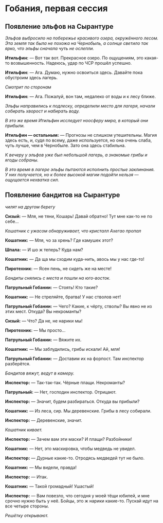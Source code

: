 # Гобания, первая сессия

## Появление эльфов на Сырантуре

_Эльфов выбросило на побережье красивого озера, окружённого лесом. Эта земля так была не похожа на Чернобыль, а солнце светило так ярко, что эльфы сначала чуть не ослепли._

**Итильфин:** — Вот так вот. Прекрасное озеро. По ощущениям, это какая-то возвышенность. Надеюсь, удар по ЧСР прошёл успешно.

**Итильфин:** — Ага. Думаю, нужно освоиться здесь. Давайте пока обустроим здесь лагерь.

_Смотрит по сторонам_

**Итильфин:** — Ага. Пожалуй, вон там, недалеко от воды и к лесу ближе.

_Эльфы направились к подлеску, определили место для лагеря, начали собирать хворост и набирать воду._

_В это же время Итильфин исследует ноосферу мира, в который они прибыли._

**Итильфин — остальным:** — Прогнозы не слишком утешительны. Магия здесь есть, и, судя по всему, даже используется, но она очень слаба, чуть лучше, чем в Чернобыле. Зато она здесь стабильна.

_К вечеру у эльфов уже был небольшой лагерь, а знакомые грибы и ягоды собраны._

_В это время в лагере эльфы пытаются исполнить простые заклинания. У них получается, но к более высокой магии подойти нельзя — ощущается нехватка сил._

## Появление бандитов на Сырантуре

_чилят на другом берегу_

**Сизый:** — Мля, не тяни, Кошарь! Давай обратно! Тут мне как-то не по себе...

_Кошатник с ужасом обнаруживает, что кристалл Ахегао пропал_

**Кошатник:** — Мля, чо за хрень? Где камушек этот?

**Шпала:** — И шо ж теперь? Куда нам?

**Кошатник:** — Да ща мы сходим куда-нить, авось мы у нас где-то!

**Пиротехник:** — Ясен пень, не сидеть же на месте!

_Бандиты снялись с места и пошли на юго-восток._

**Патрульный Гобании:** — Стоять! Кто такие?

**Кошатник:** — Не стреляйте, братва! У нас стволов нет!

**Патрульный Гобании:** — Чего? Какие, к чёрту, стволы? Вы явно не из этих мест. Откуда? Вы некроманты?

**Сизый:** — Что? Да не, не нарики мы!

**Пиротехник:** — Мы просто...

**Патрульный Гобании:** — Вяжите их.

**Кошатник:** — Мы заблудились, грибы искали! Ай, мля!

**Патрульный Гобании:** — Доставим их на форпост. Там инспектор разберётся.

_Бандитов вяжут, ведут в камеру._

**Инспектор:** — Так-так-так. Чёрные плащи. Некроманты?

**Патрульный:** — Нет, господин инспектор. Отрицают.

**Инспектор:** — Значит, будем разбираться. Откуда вы прибыли?

**Кошатник:** — Из леса, сир. Мы деревенские. Грибы в лесу собирали.

**Инспектор:** — Деревенские, значит.

_Кошатник кивает._

**Инспектор:** — Зачем вам эти маски? И плащи? Разбойники!

**Кошатник:** — Нет, это маскировка, чтобы медведь не увидел.

**Инспектор:** — Дурные какие-то. Отродясь медведей тут не было.

**Кошатник:** — Мы видели, правда!

**Инспектор:** — Итак.

**Кошатник:** — Такой громадный! Ушастый!

**Инспектор:** — Вам повезло, что сегодня у моей тёщи юбилей, и мне срочно нужно быть у неё. Бойцы, это ж нарики какие-то. Пускай идут на все четыре стороны.

_Решётку открывают._
